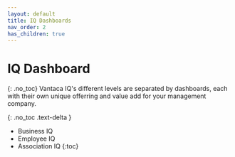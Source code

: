 ```yaml
---
layout: default
title: IQ Dashboards
nav_order: 2
has_children: true
---
```


# IQ Dashboard
{: .no_toc}
Vantaca IQ's different levels are separated by dashboards, each with their own unique offerring and value add for your management company.

{: .no_toc .text-delta }

- Business IQ
- Employee IQ
- Association IQ
{:toc}